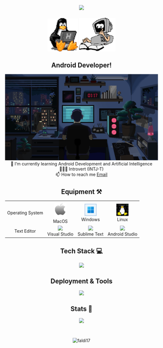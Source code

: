 <h1 align="center">
  <img src="https://readme-typing-svg.herokuapp.com/?font=Righteous&size=35&center=true&vCenter=true&width=500&height=70&duration=4000&color=13C3A0FF&lines=Hey+There!+👋;+You+can+call+me+Faldi!+😆;A+newgrad+ready+to+explore+🚀" />
</h1>

<div align="center">
  <img src="computer/linux-computer.gif" width="100">
  <img src="computer/animasi-bergerak-komputer.gif" width="120">
</div>

<h2 align="center">Android Developer!</h2>

<img src="wallpaper/wallpaper-dev.gif" />
</br>

<div align="center">
🌱 I’m currently learning Android Development and Artificial Intelligence<br>
👨🏻‍💻 Introvert (INTJ-T)<br>
📫 How to reach me <a href="mailto:faldiansyahk@gmail.com">Email</a>

## Equipment ⚒️
<table>
    <tr align="center">
        <td>Operating System</td>
        <td>
          <img src="os/simple-apple-logo.gif" width="40" /> <br />
          MacOS
        </td>
        <td>
          <img src="os/start-menu-windows.gif" width="40" /> <br />
          Windows
        </td>
        <td>
          <img src="os/linux-system-logo.gif" width="40" /> <br />
          Linux
        </td>
    </tr>
    <tr align="center">
        <td>Text Editor</td>
        <td>
          <img src="https://upload.wikimedia.org/wikipedia/commons/thumb/9/9a/Visual_Studio_Code_1.35_icon.svg/2048px-Visual_Studio_Code_1.35_icon.svg.png" width="40" /> <br />
          Visual Studio
        </td>
        <td>
          <img src="https://upload.wikimedia.org/wikipedia/fr/7/78/Sublime_text_logo.png" width="40" /> <br />
          Sublime Text
        </td>
        <td>
          <img src="https://upload.wikimedia.org/wikipedia/commons/thumb/5/51/Android_Studio_Logo_2024.svg/1200px-Android_Studio_Logo_2024.svg.png" width="40" /> <br />
          Android Studio
        </td>
    </tr>
</table>
</div>

<div align="center">

## Tech Stack 💻

<img src="https://skillicons.dev/icons?i=kotlin,androidstudio,tailwind,bootstrap,nodejs,react,python,mongodb,mysql,js" />

## Deployment & Tools
<img src="https://skillicons.dev/icons?i=vercel,github,vite,postman,firebase" />

## Stats 🚀
<p>
    <img src="https://github-readme-stats.vercel.app/api/top-langs/?username=faldi17&layout=compact&theme=tokyonight" height=163 />
</p>

</div>

<br>

<p align="center"><img align="center" src="https://streak-stats.demolab.com/?user=faldi17&theme=holi-theme" alt="faldi17" /></p>
